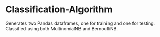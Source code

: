 # Classification-Algorithm
Generates two Pandas dataframes, one for training and one for testing. Classified using both MultinomialNB and BernoulliNB.
